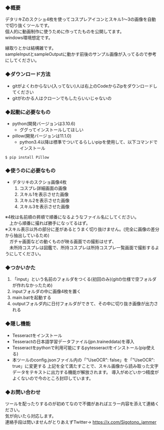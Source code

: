### ◆概要  
デタリキZのスクショ4枚を使ってコスプレアイコンとスキル1～3の画像を自動で切り抜くツールです。  
個人的に動画制作に使うために作ってたものを公開してます。  
windows環境想定です。

縁取りとかは結構雑です。  
sampleInputとsampleOutputに動かす前後のサンプル画像が入ってるので参考にしてください。  

### ◆ダウンロード方法  
 - gitがよくわからない(入ってない)人は右上のCodeからZipをダウンロードしてください
 - gitがわかる人はクローンでもしたらいいじゃないの

### ◆起動に必要なもの  
 - python(開発バージョンは3.10.6)  
   - ググってインストールしてほしい  
 - pillow(開発バージョンは11.1.0)  
   - python3.4以降は標準でついてるらしいpipを使用して、以下コマンドでインストール  
```
$ pip install Pillow
```

### ◆使うのに必要なもの  
 - デタリキのスクショ画像4枚  
    1. コスプレ詳細画面の画像  
    2. スキル1を表示させた画像  
    3. スキル2を表示させた画像  
    4. スキル3を表示させた画像  

※4枚は名前順の昇順で順番になるようなファイル名にしてください。  
　上から順番に撮れば勝手になってるはず。  
※スキル表示以外の部分に差があるとうまく切り抜けません。(完全に画像の差分から抽出しているため)  
　ガチャ画面などの動くものが映る画面での撮影はせず、  
　未所持コスプレは図鑑で、所持コスプレは所持コスプレ一覧画面で撮影するようにしてください。  

### ◆つかいかた  
1. 「input」という名前のフォルダをつくる(初回のみ)(gitの仕様で空フォルダが作れなかったため)  
2. inputフォルダの中に画像4枚を置く  
3. main.batを起動する  
4. outputフォルダ内に日付フォルダができて、その中に切り抜き画像が出力される  

### ◆隠し機能  
 - Tesseractをインストール
 - Tesseractの日本語学習データファイル(jpn.traineddata)を導入
 - Tesseractをpythonで利用可能にするpytesseractをインストール(pip使える)
 - 本ツールのconfig.jsonファイル内の「"UseOCR": false」を「"UseOCR": true」に変更する
上記を全て満たすことで、スキル画像から読み取った文字データをテキストに出力する機能が解放されます。
導入がめどいかつ精度がよくないので今のところ封印しています。

### ◆お問い合わせ  
ツールを配ったりするのが初めてなので不備があればエラー内容を添えて連絡ください。  
気が向いたら対応します。  
連絡手段は問いませんがとりあえずTwitter→ https://x.com/Sigotono_jammer  
